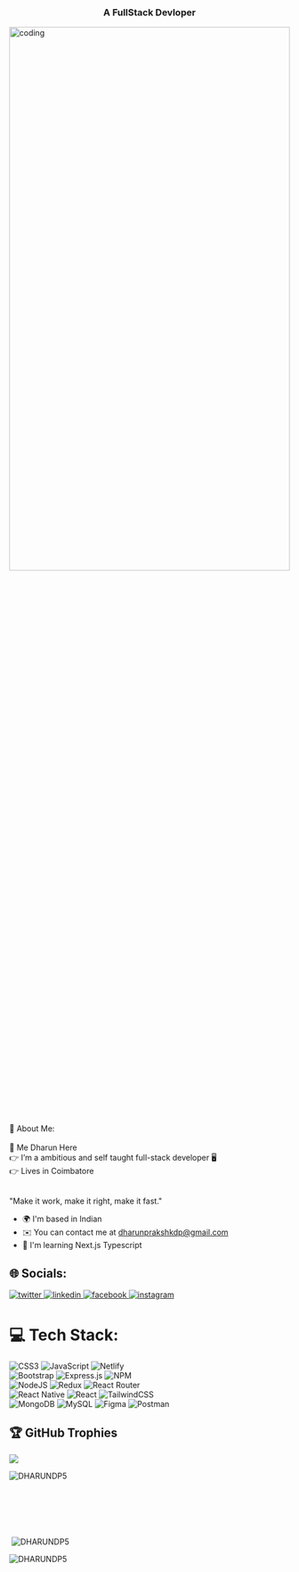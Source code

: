 <div>
  <h3 align="center">A FullStack Devloper</h3>
<img align="center" alt="coding" height="50%" width="100%" src="https://www.shootdartsolutions.com/img/service/web-design.gif"></img>
<br/>
<br/>
💫 About Me:
<br></br>
🥳 Me Dharun Here<br>👉 I’m a ambitious and self taught full-stack developer 🖥️<br>👉 Lives in Coimbatore<br><br>

"Make it work, make it right, make it fast."

* 🌍  I'm based in Indian
* ✉️  You can contact me at [dharunprakshkdp@gmail.com](mailto:dharunprakshkdp@gmail.com)
* 🧠  I'm learning Next.js Typescript


## 🌐 Socials:
<p align="left">
  <a href="https://twitter.com/dp5dharun" target="_blank">
<img src=https://img.shields.io/badge/twitter-%2300acee.svg?&style=for-the-badge&logo=twitter&logoColor=white alt=twitter style="margin-bottom: 5px;" />
</a>
<a href="https://linkedin.com/in/https://www.linkedin.com/in/dharun-prakash-k-79a713250" target="_blank">
<img src=https://img.shields.io/badge/linkedin-%231E77B5.svg?&style=for-the-badge&logo=linkedin&logoColor=white alt=linkedin style="margin-bottom: 5px;" />
</a>
<a href="https://www.facebook.com/https://www.facebook.com/dharundp.dharundp?mibextid=ZbWKwL" target="_blank">
<img src=https://img.shields.io/badge/facebook-%232E87FB.svg?&style=for-the-badge&logo=facebook&logoColor=white alt=facebook style="margin-bottom: 5px;" />
</a>
<a href="https://instagram.com/_dp_555_" target="_blank">
<img src=https://img.shields.io/badge/instagram-%23000000.svg?&style=for-the-badge&logo=instagram&logoColor=white alt=instagram style="margin-bottom: 5px;" />
</a>  </p>
<!-- <a href="https://twitter.com/dp5dharun" target="blank"><img align="center" src="https://raw.githubusercontent.com/rahuldkjain/github-profile-readme-generator/master/src/images/icons/Social/twitter.svg" alt="dp5dharun" height="30" width="40" /></a>
<a href="https://www.linkedin.com/in/dharun-prakash-k-79a713250" target="blank"><img align="center" src="https://raw.githubusercontent.com/rahuldkjain/github-profile-readme-generator/master/src/images/icons/Social/linked-in-alt.svg" alt="DHARUN PRAKASH K" height="30" width="40" /></a>
<a href="https://www.facebook.com/dharundp.dharundp?mibextid=ZbWKwL" target="blank"><img align="center" src="https://raw.githubusercontent.com/rahuldkjain/github-profile-readme-generator/master/src/images/icons/Social/facebook.svg" alt="dharun dp" height="30" width="40" /></a>
<a href="https://instagram.com/_dp_555_" target="blank"><img align="center" src="https://raw.githubusercontent.com/rahuldkjain/github-profile-readme-generator/master/src/images/icons/Social/instagram.svg" alt="_dp_555_" height="30" width="40" /></a> </p> -->

# 💻 Tech Stack:
![CSS3](https://img.shields.io/badge/css3-%231572B6.svg?style=for-the-badge&logo=css3&logoColor=white) ![JavaScript](https://img.shields.io/badge/javascript-%23323330.svg?style=for-the-badge&logo=javascript&logoColor=%23F7DF1E) ![Netlify](https://img.shields.io/badge/netlify-%23000000.svg?style=for-the-badge&logo=netlify&logoColor=#00C7B7)<br> ![Bootstrap](https://img.shields.io/badge/bootstrap-%23563D7C.svg?style=for-the-badge&logo=bootstrap&logoColor=white) ![Express.js](https://img.shields.io/badge/express.js-%23404d59.svg?style=for-the-badge&logo=express&logoColor=%2361DAFB) ![NPM](https://img.shields.io/badge/NPM-%23000000.svg?style=for-the-badge&logo=npm&logoColor=white)<br> ![NodeJS](https://img.shields.io/badge/node.js-6DA55F?style=for-the-badge&logo=node.js&logoColor=white) ![Redux](https://img.shields.io/badge/redux-%23593d88.svg?style=for-the-badge&logo=redux&logoColor=white) ![React Router](https://img.shields.io/badge/React_Router-CA4245?style=for-the-badge&logo=react-router&logoColor=white)<br> ![React Native](https://img.shields.io/badge/react_native-%2320232a.svg?style=for-the-badge&logo=react&logoColor=%2361DAFB) ![React](https://img.shields.io/badge/react-%2320232a.svg?style=for-the-badge&logo=react&logoColor=%2361DAFB) ![TailwindCSS](https://img.shields.io/badge/tailwindcss-%2338B2AC.svg?style=for-the-badge&logo=tailwind-css&logoColor=white)<br> ![MongoDB](https://img.shields.io/badge/MongoDB-%234ea94b.svg?style=for-the-badge&logo=mongodb&logoColor=white) ![MySQL](https://img.shields.io/badge/mysql-%2300f.svg?style=for-the-badge&logo=mysql&logoColor=white) 	![Figma](https://img.shields.io/badge/figma-%23F24E1E.svg?style=for-the-badge&logo=figma&logoColor=white) ![Postman](https://img.shields.io/badge/Postman-FF6C37?style=for-the-badge&logo=postman&logoColor=white)
## 🏆 GitHub Trophies
![](https://github-profile-trophy.vercel.app/?username=DHARUNDP5&theme=discord&no-frame=true&no-bg=false&margin-w=4)
<p><img align="left" src="https://github-readme-stats.vercel.app/api/top-langs?username=DHARUNDP5&show_icons=true&locale=en&layout=compact" alt="DHARUNDP5" /></p>
<br><br><br><br><br><br>

<p>&nbsp;<img align="center" src="https://github-readme-stats.vercel.app/api?username=DHARUNDP5&show_icons=true&locale=en" alt="DHARUNDP5" /></p>

<p><img align="center" src="https://github-readme-streak-stats.herokuapp.com/?user=DHARUNDP5&" alt="DHARUNDP5" /></p>  

</div>
